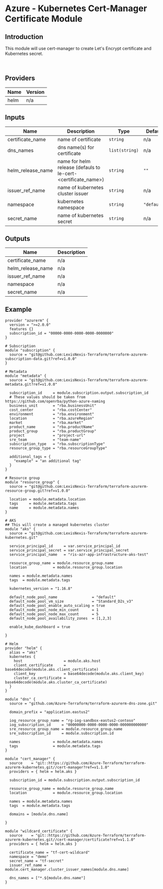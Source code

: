 # Azure - Kubernetes Cert-Manager Certificate Module

## Introduction

This module will use cert-manager to create Let's Encrypt certificate and Kubernetes secret.

<br />

<!--- BEGIN_TF_DOCS --->
## Providers

| Name | Version |
|------|---------|
| helm | n/a |

## Inputs

| Name | Description | Type | Default | Required |
|------|-------------|------|---------|:-----:|
| certificate\_name | name of certificate | `string` | n/a | yes |
| dns\_names | dns name(s) for certificate | `list(string)` | n/a | yes |
| helm\_release\_name | name for helm release (defauls to le-cert-<certificate\_name>) | `string` | `""` | no |
| issuer\_ref\_name | name of kubernetes cluster issuer | `string` | n/a | yes |
| namespace | kubernetes namespace | `string` | `"default"` | no |
| secret\_name | name of kubernetes secret | `string` | n/a | yes |

## Outputs

| Name | Description |
|------|-------------|
| certificate\_name | n/a |
| helm\_release\_name | n/a |
| issuer\_ref\_name | n/a |
| namespace | n/a |
| secret\_name | n/a |
<!--- END_TF_DOCS --->
## Example

~~~~
provider "azurerm" {
  version = ">=2.0.0"
  features {}
  subscription_id = "00000-0000-0000-0000-0000000"
}

# Subscription
module "subscription" {
  source = "git@github.com:LexisNexis-Terraform/terraform-azurerm-subscription-data.git?ref=v1.0.0"
}

# Metadata
module "metadata" {
  source = "git@github.com:LexisNexis-Terraform/terraform-azurerm-metadata.git?ref=v1.0.0"

  subscription_id     = module.subscription.output.subscription_id
  # These values should be taken from https://github.com/openrba/python-azure-naming
  business_unit       = "rba.businessUnit"
  cost_center         = "rba.costCenter"
  environment         = "rba.environment"
  location            = "rba.azureRegion"
  market              = "rba.market"
  product_name        = "rba.productName"
  product_group       = "rba.productGroup"
  project             = "project-url"
  sre_team            = "team-name"
  subscription_type   = "rba.subscriptionType"
  resource_group_type = "rba.resourceGroupType"

  additional_tags = {
    "example" = "an additional tag"
  }
}

# Resource group
module "resource_group" {
  source = "git@github.com:LexisNexis-Terraform/terraform-azurerm-resource-group.git?ref=v1.0.0"

  location = module.metadata.location
  tags     = module.metadata.tags
  name     = module.metadata.names
}

# AKS
## This will create a managed kubernetes cluster
module "aks" {
  source = "git@github.com:LexisNexis-Terraform/terraform-azurerm-kubernetes.git"

  service_principal_id     = var.service_principal_id
  service_principal_secret = var.service_principal_secret
  service_principal_name   = "ris-azr-app-infrastructure-aks-test"

  resource_group_name = module.resource_group.name
  location            = module.resource_group.location

  names = module.metadata.names
  tags  = module.metadata.tags

  kubernetes_version = "1.16.8"

  default_node_pool_name                = "default"
  default_node_pool_vm_size             = "Standard_D2s_v3"
  default_node_pool_enable_auto_scaling = true
  default_node_pool_node_min_count      = 1
  default_node_pool_node_max_count      = 5
  default_node_pool_availability_zones  = [1,2,3]

  enable_kube_dashboard = true
  
}

# Helm
provider "helm" {
  alias = "aks"
  kubernetes {
    host                   = module.aks.host
    client_certificate     = base64decode(module.aks.client_certificate)
    client_key             = base64decode(module.aks.client_key)
    cluster_ca_certificate = base64decode(module.aks.cluster_ca_certificate)
  }
}

module "dns" {
  source = "github.com/Azure-Terraform/terraform-azurerm-dns-zone.git"

  domain_prefix = "application.eastus2"

  iog_resource_group_name = "rg-iog-sandbox-eastus2-contoso"
  iog_subscription_id     = "00000000-0000-0000-0000-000000000000"
  sre_resource_group_name = module.resource_group.name
  sre_subscription_id     = module.subscription.id

  names               = module.metadata.names
  tags                = module.metadata.tags
}

module "cert_manager" {
  source    = "git::https://github.com/Azure-Terraform/terraform-azurerm-kubernetes.git//cert-manager?ref=v1.1.0"
  providers = { helm = helm.aks }

  subscription_id = module.subscription.output.subscription_id

  resource_group_name = module.resource_group.name
  location            = module.resource_group.location

  names = module.metadata.names
  tags  = module.metadata.tags

  domains = [module.dns.name]

}

module "wildcard_certificate" {
  source    = "git::https://github.com/Azure-Terraform/terraform-azurerm-kubernetes.git//cert-manager/certificate?ref=v1.1.0"
  providers = { helm = helm.aks }

  certificate_name = "tf-cert-wildcard"
  namespace = "demo"
  secret_name = "tf-secret"
  issuer_ref_name = module.cert_manager.cluster_issuer_names[module.dns.name]

  dns_names = ["*.${module.dns.name"]
}
~~~~
